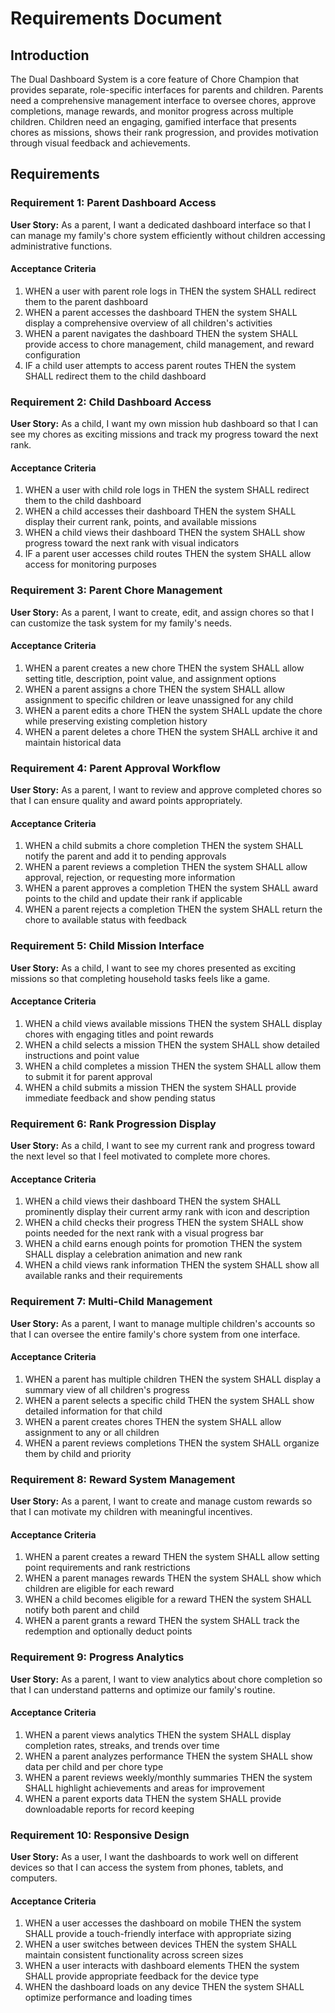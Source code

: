 # Requirements Document

## Introduction

The Dual Dashboard System is a core feature of Chore Champion that provides separate, role-specific interfaces for parents and children. Parents need a comprehensive management interface to oversee chores, approve completions, manage rewards, and monitor progress across multiple children. Children need an engaging, gamified interface that presents chores as missions, shows their rank progression, and provides motivation through visual feedback and achievements.

## Requirements

### Requirement 1: Parent Dashboard Access

**User Story:** As a parent, I want a dedicated dashboard interface so that I can manage my family's chore system efficiently without children accessing administrative functions.

#### Acceptance Criteria

1. WHEN a user with parent role logs in THEN the system SHALL redirect them to the parent dashboard
2. WHEN a parent accesses the dashboard THEN the system SHALL display a comprehensive overview of all children's activities
3. WHEN a parent navigates the dashboard THEN the system SHALL provide access to chore management, child management, and reward configuration
4. IF a child user attempts to access parent routes THEN the system SHALL redirect them to the child dashboard

### Requirement 2: Child Dashboard Access

**User Story:** As a child, I want my own mission hub dashboard so that I can see my chores as exciting missions and track my progress toward the next rank.

#### Acceptance Criteria

1. WHEN a user with child role logs in THEN the system SHALL redirect them to the child dashboard
2. WHEN a child accesses their dashboard THEN the system SHALL display their current rank, points, and available missions
3. WHEN a child views their dashboard THEN the system SHALL show progress toward the next rank with visual indicators
4. IF a parent user accesses child routes THEN the system SHALL allow access for monitoring purposes

### Requirement 3: Parent Chore Management

**User Story:** As a parent, I want to create, edit, and assign chores so that I can customize the task system for my family's needs.

#### Acceptance Criteria

1. WHEN a parent creates a new chore THEN the system SHALL allow setting title, description, point value, and assignment options
2. WHEN a parent assigns a chore THEN the system SHALL allow assignment to specific children or leave unassigned for any child
3. WHEN a parent edits a chore THEN the system SHALL update the chore while preserving existing completion history
4. WHEN a parent deletes a chore THEN the system SHALL archive it and maintain historical data

### Requirement 4: Parent Approval Workflow

**User Story:** As a parent, I want to review and approve completed chores so that I can ensure quality and award points appropriately.

#### Acceptance Criteria

1. WHEN a child submits a chore completion THEN the system SHALL notify the parent and add it to pending approvals
2. WHEN a parent reviews a completion THEN the system SHALL allow approval, rejection, or requesting more information
3. WHEN a parent approves a completion THEN the system SHALL award points to the child and update their rank if applicable
4. WHEN a parent rejects a completion THEN the system SHALL return the chore to available status with feedback

### Requirement 5: Child Mission Interface

**User Story:** As a child, I want to see my chores presented as exciting missions so that completing household tasks feels like a game.

#### Acceptance Criteria

1. WHEN a child views available missions THEN the system SHALL display chores with engaging titles and point rewards
2. WHEN a child selects a mission THEN the system SHALL show detailed instructions and point value
3. WHEN a child completes a mission THEN the system SHALL allow them to submit it for parent approval
4. WHEN a child submits a mission THEN the system SHALL provide immediate feedback and show pending status

### Requirement 6: Rank Progression Display

**User Story:** As a child, I want to see my current rank and progress toward the next level so that I feel motivated to complete more chores.

#### Acceptance Criteria

1. WHEN a child views their dashboard THEN the system SHALL prominently display their current army rank with icon and description
2. WHEN a child checks their progress THEN the system SHALL show points needed for the next rank with a visual progress bar
3. WHEN a child earns enough points for promotion THEN the system SHALL display a celebration animation and new rank
4. WHEN a child views rank information THEN the system SHALL show all available ranks and their requirements

### Requirement 7: Multi-Child Management

**User Story:** As a parent, I want to manage multiple children's accounts so that I can oversee the entire family's chore system from one interface.

#### Acceptance Criteria

1. WHEN a parent has multiple children THEN the system SHALL display a summary view of all children's progress
2. WHEN a parent selects a specific child THEN the system SHALL show detailed information for that child
3. WHEN a parent creates chores THEN the system SHALL allow assignment to any or all children
4. WHEN a parent reviews completions THEN the system SHALL organize them by child and priority

### Requirement 8: Reward System Management

**User Story:** As a parent, I want to create and manage custom rewards so that I can motivate my children with meaningful incentives.

#### Acceptance Criteria

1. WHEN a parent creates a reward THEN the system SHALL allow setting point requirements and rank restrictions
2. WHEN a parent manages rewards THEN the system SHALL show which children are eligible for each reward
3. WHEN a child becomes eligible for a reward THEN the system SHALL notify both parent and child
4. WHEN a parent grants a reward THEN the system SHALL track the redemption and optionally deduct points

### Requirement 9: Progress Analytics

**User Story:** As a parent, I want to view analytics about chore completion so that I can understand patterns and optimize our family's routine.

#### Acceptance Criteria

1. WHEN a parent views analytics THEN the system SHALL display completion rates, streaks, and trends over time
2. WHEN a parent analyzes performance THEN the system SHALL show data per child and per chore type
3. WHEN a parent reviews weekly/monthly summaries THEN the system SHALL highlight achievements and areas for improvement
4. WHEN a parent exports data THEN the system SHALL provide downloadable reports for record keeping

### Requirement 10: Responsive Design

**User Story:** As a user, I want the dashboards to work well on different devices so that I can access the system from phones, tablets, and computers.

#### Acceptance Criteria

1. WHEN a user accesses the dashboard on mobile THEN the system SHALL provide a touch-friendly interface with appropriate sizing
2. WHEN a user switches between devices THEN the system SHALL maintain consistent functionality across screen sizes
3. WHEN a user interacts with dashboard elements THEN the system SHALL provide appropriate feedback for the device type
4. WHEN the dashboard loads on any device THEN the system SHALL optimize performance and loading times